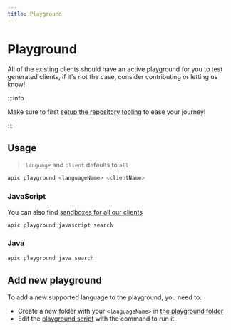 ```yaml
---
title: Playground
---
```


# Playground

All of the existing clients should have an active playground for you to test generated clients, if it's not the case, consider contributing or letting us know!

:::info

Make sure to first [setup the repository tooling](/docs/contributing/setup-repository) to ease your journey!

:::

## Usage

> `language` and `client` defaults to `all`

```bash
apic playground <languageName> <clientName>
```

### JavaScript

You can also find [sandboxes for all our clients](https://codesandbox.io/search?refinementList%5Btags%5D=&page=1&configure%5BhitsPerPage%5D=12&query=shortcuts%20generated%20api%20clients%20algolia%20javascript)

```bash
apic playground javascript search
```

### Java

```bash
apic playground java search
```

## Add new playground

To add a new supported language to the playground, you need to:

- Create a new folder with your `<languageName>` in [the playground folder](https://github.com/algolia/api-clients-automation/blob/main/playground)
- Edit the [playground script](https://github.com/algolia/api-clients-automation/blob/main/scripts/playground.sh) with the command to run it.
